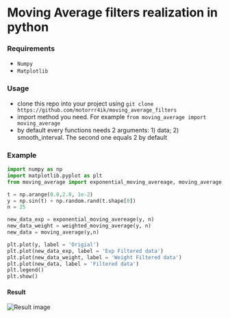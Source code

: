 # Moving Average filters realization in python
### Requirements
* `Numpy`
* `Matplotlib`
### Usage 
* clone this repo into your project using `git clone https://github.com/motorrr4ik/moving_average_filters` 
* import method you need. For example `from moving_average import moving_average`
* by default every functions needs 2 arguments: 1) data; 2) smooth_interval. The second one equals 2 by default
### Example 
```python
import numpy as np
import matplotlib.pyplot as plt
from moving_average import exponential_moving_avereage, moving_average, weighted_moving_average

t = np.arange(0.0,2.0, 1e-2)
y = np.sin(t) + np.random.rand(t.shape[0])
n = 25

new_data_exp = exponential_moving_avereage(y, n)
new_data_weight = weighted_moving_average(y, n)
new_data = moving_average(y,n)

plt.plot(y, label = 'Origial')
plt.plot(new_data_exp, label = 'Exp Filtered data')
plt.plot(new_data_weight, label = 'Weight Filtered data')
plt.plot(new_data, label = 'Filtered data')
plt.legend()
plt.show()
```
#### Result
![Result image](https://ibb.co/k9xFY2V)